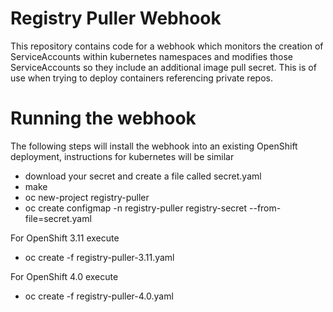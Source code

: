 # Registry Puller Webhook

This repository contains code for a webhook which monitors the creation of ServiceAccounts within kubernetes namespaces and modifies those ServiceAccounts so they include an additional image pull secret.  This is of use when trying to deploy containers referencing private repos.

# Running the webhook

The following steps will install the webhook into an existing OpenShift deployment, instructions for kubernetes will be similar

* download your secret and create a file called secret.yaml
* make
* oc new-project registry-puller
* oc create configmap -n registry-puller registry-secret --from-file=secret.yaml

For OpenShift 3.11 execute

* oc create -f registry-puller-3.11.yaml

For OpenShift 4.0 execute

* oc create -f registry-puller-4.0.yaml
